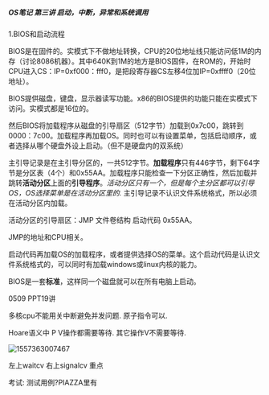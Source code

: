 ##### OS笔记 第三讲 启动，中断，异常和系统调用

1.BIOS和启动流程

BIOS是在固件的。实模式下不做地址转换，CPU的20位地址线只能访问低1M的内存（讨论8086机器）。其中640K到1M的地方是BIOS固件，在ROM的，开始时CPU进入CS：IP=0xf000：fff0，是把段寄存器CS左移4位加IP=0xffff0（20位地址）。

BIOS提供磁盘，键盘，显示器读写功能。x86的BIOS提供的功能只能在实模式下访问。实模式都是16位的。

然后BIOS将加载程序从磁盘的引导扇区（512字节）加载到0x7c00，跳转到0000：7c00。加载程序再加载OS。同时也可以有设置菜单，包括启动顺序，或者选择从哪个硬盘外设上启动。（但不是硬盘内的双系统）

主引导记录是在主引导分区的，一共512字节。**加载程序**只有446字节，剩下64字节是分区表（4个）和0x55AA。加载程序只能检查一下分区正确性，然后加载并跳转**活动分区**上面的**引导程序**。*活动分区只有一个，但是每个主分区都可以引导OS，OS选择菜单是在活动分区里的.* 主引导记录不认识文件系统格式，所以必须在活动分区内加载。

活动分区的引导扇区：JMP 	文件卷结构 启动代码 0x55AA。

JMP的地址和CPU相关。

启动代码再加载OS的加载程序，或者提供选择OS的菜单。这个启动代码是认识文件系统格式的，可以同时有加载windows或linux内核的能力。

BIOS是一套**标准**，这样同一个磁盘就可以在所有电脑上启动。









0509 PPT19讲

多核cpu不能用关中断避免并发问题. 原子指令可以.

Hoare语义中 P V操作都需要等待. 其它操作V不需要等待.

![1557363007467](C:\Users\lm\AppData\Roaming\Typora\typora-user-images\1557363007467.png)

左上waitcv 右上signalcv 重点

考试: 测试用例?PIAZZA里有